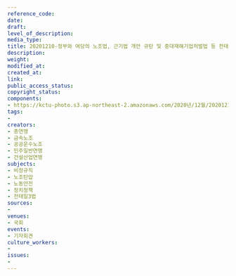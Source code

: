 ```yaml
---
reference_code: 
date: 
draft: 
level_of_description: 
media_type: 
title: 20201210-정부와 여당의 노조법, 근기법 개안 규탄 및 중대재해기업처벌법 등 전태일3법 즉각 입법 요구 민주노총 기자회견
description: 
weight: 
modified_at: 
created_at: 
link: 
public_access_status: 
copyright_status: 
components:
- https://kctu-photo.s3.ap-northeast-2.amazonaws.com/2020년/12월/20201210-정부와+여당의+노조법,+근기법+개안+규탄+및+중대재해기업처벌법+등+전태일3법+즉각+입법+요구+민주노총+기자회견/_5D45369.JPG
tags:
- 
creators:
- 총연맹
- 금속노조
- 공공운수노조
- 민주일반연맹
- 건설산업연맹
subjects:
- 비정규직
- 노조탄압
- 노동안전
- 정치정책
- 전태일3법
sources:
- 
venues:
- 국회
events:
- 기자회견
culture_workers:
- 
issues:
- 
---
```


